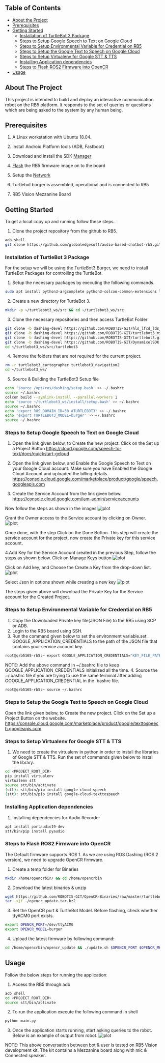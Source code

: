 
<!-- TABLE OF CONTENTS -->
## Table of Contents

* [About the Project](#about-the-project)
* [Prerequisites](#prerequisites)
* [Getting Started](#getting-started)
  * [Installation of TurtleBot 3 Package](#Installation-of-TurtleBot-3-Package)
  * [Steps to Setup Google Speech to Text on Google Cloud](#Steps-to-Setup-Google-Speech-to-Text-on-Google-Cloud)
  * [Steps to Setup Environmental Variable for Credential on RB5](#Steps-to-Setup-Environmental-Variable-for-Credential-on-RB5)
  * [Steps to Setup the Google Text to Speech on Google Cloud](#Steps-to-Setup-the-Google-Text-to-Speech-on-Google-Cloud)
  * [Steps to Setup Virtualenv for Google STT & TTS](#Steps-to-Setup-Virtualenv-for-Google-STT-&-TTS)
  * [Installing Application dependencies](#Installing-Application-dependencies)
  * [Steps to Flash ROS2 Firmware into OpenCR](#Steps-to-Flash-ROS2-Firmware-into-OpenCR)
* [Usage](#usage)

<!-- ABOUT THE PROJECT -->
## About The Project

This project is intended to build and deploy an interactive communication robot on the RB5 platform. It responds to the set of queries or questions which are being asked to the system by any human being.

## Prerequisites

1. A Linux workstation with Ubuntu 18.04.

2. Install Android Platform tools (ADB, Fastboot) 

3. Download and install the SDK [Manager](https://developer.qualcomm.com/qualcomm-robotics-rb5-kit/quick-start-guide/qualcomm_robotics_rb5_development_kit_bring_up/download-and-install-the-SDK-manager)

4. [Flash](https://developer.qualcomm.com/qualcomm-robotics-rb5-kit/quick-start-guide/qualcomm_robotics_rb5_development_kit_bring_up/flash-images) the RB5 firmware image on to the board

5. Setup the [Network](https://developer.qualcomm.com/qualcomm-robotics-rb5-kit/quick-start-guide/qualcomm_robotics_rb5_development_kit_bring_up/set-up-network) 

6. Turtlebot burger is assembled, operational and is connected to RB5

7. RB5 Vision Mezzanine Board

<!-- GETTING STARTED -->
## Getting Started

To get a local copy up and running follow these steps.
1. Clone the project repository from the github to RB5.
```sh
adb shell
git clone https://github.com/globaledgesoft/audio-based-chatbot-rb5.git
```

### Installation of TurtleBot 3 Package
For the setup we will be using the TurtleBot3 Burger, we need to install TurtleBot Packages for controlling the TurtleBot.  

1. Setup the necessary packages by executing the following commands.
```sh
sudo apt install python3-argcomplete python3-colcon-common-extensions libboost-system-dev build-essential
```
2. Create a new directory for TurtleBot 3.
```sh
mkdir -p ~/turtlebot3_ws/src && cd ~/turtlebot3_ws/src
```
3. Clone the necessary repositories and then access TurtleBot Folder
```sh
git clone -b dashing-devel https://github.com/ROBOTIS-GIT/hls_lfcd_lds_driver.git
git clone -b dashing-devel https://github.com/ROBOTIS-GIT/turtlebot3_msgs.git
git clone -b dashing-devel https://github.com/ROBOTIS-GIT/turtlebot3.git
git clone -b dashing-devel https://github.com/ROBOTIS-GIT/DynamixelSDK.git
cd ~/turtlebot3_ws/src/turtlebot3
```
4. Remove the folders that are not required for the current project.
```sh
rm -r turtlebot3_cartographer turtlebot3_navigation2
cd ~/turtlebot3_ws/
```
5. Source & Building the TurtleBot3 Setup file
```sh
echo 'source /opt/ros/dashing/setup.bash' >> ~/.bashrc
source ~/.bashrc
colcon build --symlink-install --parallel-workers 1
echo 'source ~/turtlebot3_ws/install/setup.bash' >> ~/.bashrc
source ~/.bashrc
echo 'export ROS_DOMAIN_ID=30 #TURTLEBOT3' >> ~/.bashrc
echo 'export TURTLEBOT3_MODEL=burger' >> ~/.bashrc
source ~/.bashrc
```

### Steps to Setup Google Speech to Text on Google Cloud
1. Open the link given below, to Create the new project. Click on the Set up a Project Button
https://cloud.google.com/speech-to-text/docs/quickstart-gcloud

2. Open the link given below, and Enable the Google Speech to Text on your Google Cloud account. Make sure you have Enabled the Google Cloud Account and uploaded the billing details. 
https://console.cloud.google.com/marketplace/product/google/speech.googleapis.com

3. Create the Service Account from the link given below.
https://console.cloud.google.com/iam-admin/serviceaccounts

Now follow the steps as shown in the images
![plot](./assets/img1.jpeg)

Grant the Owner access to the Service account by clicking on Owner.
![plot](./assets/img2.jpeg)

Once done, with the step Click on the Done Button.
This step will create the service account for the project, now create the Private key for this service account.

4.Add Key for the Service Account created in the previous Step, follow the steps as shown below.
Click on Manage Keys button
![plot](./assets/img3.jpeg)

Click on Add key, and Choose the Create a Key from the drop-down list.
![plot](./assets/img4.jpeg)

Select Json in options shown while creating a new key
![plot](./assets/img5.jpeg)

The steps given above will download the Private Key for the Service account for the Created Project.

### Steps to Setup Environmental Variable for Credential on RB5
1. Copy the Downloaded Private key file(JSON File) to the RB5 using SCP or ADB. 
2. Login to the RB5 board using SSH.
3. Run the command given below to set the environment variable.set GOOGLE_APPLICATION_CREDENTIALS to the path of the JSON file that contains your service account key.
```sh
root@qrb5165-rb5:~ export GOOGLE_APPLICATION_CREDENTIALS="KEY_FILE_PATH"
```

NOTE: Add the above command in ~/.bashrc file to keep GOOGLE_APPLICATION_CREDENTIALS initialized all the time.
4. Source the ~/.bashrc file if you are trying to use the same terminal after adding GOOGLE_APPLICATION_CREDENTIAL in the .bashrc file.
```sh
root@qrb5165-rb5:~ source ~/.bashrc
```

### Steps to Setup the Google Text to Speech on Google Cloud
Open the link given below, to Create the new project. Click on the Set up a Project Button on the website.
https://console.cloud.google.com/marketplace/product/google/texttospeech.googleapis.com


### Steps to Setup Virtualenv for Google STT & TTS
1. We need to create the virtualenv in python in order to install the libraries of Google STT & TTS. Run the set of commands given below to install the library.
```sh
cd <PROJECT_ROOT_DIR>
pip install virtualenv
virtualenv stt
source stt/bin/activate
(stt): stt/bin/pip install google-cloud-speech
(stt): stt/bin/pip install google-cloud-texttospeech
```
### Installing Application dependencies
1. Installing dependencies for Audio Recorder
```sh
apt install portaudio19-dev
stt/bin/pip install pyaudio
```

### Steps to Flash ROS2 Firmware into OpenCR
The Default firmware supports ROS 1. As we are using ROS Dashing (ROS 2 version), we need to upgrade OpenCR firmware.
1. Create a temp folder for Binaries
```sh
mkdir /home/opencrbin/ && cd /home/opencrbin
```
2. Download the latest binaries & unzip
```sh
wget https://github.com/ROBOTIS-GIT/OpenCR-Binaries/raw/master/turtlebot3/ROS2/latest/opencr_update.tar.bz2
tar -xjf ./opencr_update.tar.bz2
```
3. Set the OpenCR port & TurtleBot Model. Before flashing, check whether ttyACM0 port exists.
```sh
export OPENCR_PORT=/dev/ttyACM0
export OPENCR_MODEL=burger
```
4. Upload the latest firmware by following command:
```sh
cd /home/opencrbin/opencr_update && ./update.sh $OPENCR_PORT $OPENCR_MODEL.opencr
```

<!-- USAGE -->
## Usage
Follow the below steps for running the application:
1. Access the RB5 through adb
```sh
adb shell
cd <PROJECT_ROOT_DIR>
source stt/bin/activate
```
2. To run the application execute the following command in shell
```sh
python main.py
```

3. Once the application starts running, start asking queries to the robot. Below is an example of output from robot. 
![plot](./assets/img6.jpeg)

NOTE: This above conversation between bot & user is tested on RB5 Vision development kit. The kit contains a Mezzanine board along with mic & Connected speaker.






